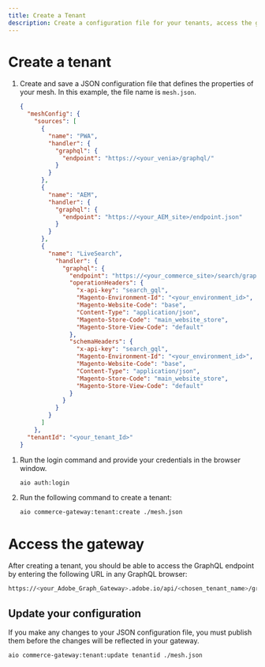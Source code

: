 ```yaml
---
title: Create a Tenant
description: Create a configuration file for your tenants, access the gateway, and update your configuration file. <!-- Just a general question, who are descriptions for? what are our guidelines for them? -->
---
```


# Create a tenant

1. Create and save a JSON configuration file that defines the properties of your mesh. In this example, the file name is `mesh.json`.

    ```json
    {
      "meshConfig": {
        "sources": [
          {
            "name": "PWA",
            "handler": {
              "graphql": {
                "endpoint": "https://<your_venia>/graphql/"
              }
            }
          },
          {
            "name": "AEM",
            "handler": {
              "graphql": {
                "endpoint": "https://<your_AEM_site>/endpoint.json"
              }
            }
          },
          {
            "name": "LiveSearch",
              "handler": {
                "graphql": {
                  "endpoint": "https://<your_commerce_site>/search/graphql",
                  "operationHeaders": {
                    "x-api-key": "search_gql",
                    "Magento-Environment-Id": "<your_environment_id>",
                    "Magento-Website-Code": "base",
                    "Content-Type": "application/json",
                    "Magento-Store-Code": "main_website_store",
                    "Magento-Store-View-Code": "default"
                  },
                  "schemaHeaders": {
                    "x-api-key": "search_gql",
                    "Magento-Environment-Id": "<your_environment_id>",
                    "Magento-Website-Code": "base",
                    "Content-Type": "application/json",
                    "Magento-Store-Code": "main_website_store",
                    "Magento-Store-View-Code": "default"
                  }
                }
              }
            }
          ]
        },
      "tenantId": "<your_tenant_Id>"
    }
<!-- Please review the code to make sure I anonymized appropriately. I also removed your transforms to declutter. -->

1. Run the login command and provide your credentials in the browser window.

    ```bash
    aio auth:login
    ```

1. Run the following command to create a tenant:

    ```bash
    aio commerce-gateway:tenant:create ./mesh.json
    ```

# Access the gateway

After creating a tenant, you should be able to access the GraphQL endpoint by entering the following URL in any GraphQL browser:

```bash
https://<your_Adobe_Graph_Gateway>.adobe.io/api/<chosen_tenant_name>/graphql?api_key=<your_apiKey>
```

## Update your configuration

If you make any changes to your JSON configuration file, you must publish them before the changes will be reflected in your gateway.

```bash
aio commerce-gateway:tenant:update tenantid ./mesh.json
```
